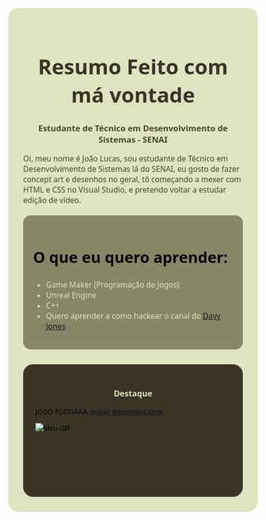 <div style="background-color:#dfe3c2; padding: 30px; border-radius: 20px; color:#060605; font-family: 'Segoe UI', Tahoma, Geneva, Verdana, sans-serif;">

  <h1 style="color:#3a3427; font-size: 3em; text-align: center;">Resumo Feito com má vontade</h1>
  
  <p style="font-size: 1.2em; text-align: center; font-weight: bold; color:#46472b;">Estudante de Técnico em Desenvolvimento de Sistemas - SENAI</p>
  
  <p style="font-size: 1.1em; color:#46472b;">Oi, meu nome é João Lucas, sou estudante de Técnico em Desenvolvimento de Sistemas lá do SENAI, eu gosto de fazer concept art e desenhos no geral, tô começando a mexer com HTML e CSS no Visual Studio, e pretendo voltar a estudar edição de vídeo. </p>

  <div style="background-color:#878669; padding: 20px; margin-top: 20px; border-radius: 15px;">
    <h2 style="color:#060605; font-size: 2.2em;">O que eu quero aprender:</h2>
    <ul style="color:#dfe3c2; font-size: 1.1em;">
      <li>Game Maker (Programação de Jogos)</li>
      <li>Unreal Engine</li>
      <li>C++</li>
      <li> Quero aprender a como hackear o canal do <a href="https://www.youtube.com/@DavaJonas" target="_blank">Davy Jones</a>
  <br/>
</li>
      
  </ul>
  </div>

  <div style="margin-top: 30px; background-color:#3a3427; padding: 25px; border-radius: 20px;">
    <h3 style="color:#dfe3c2; text-align: center;">Destaque</h3>

JOGO FODDAAA [**matar demonios.com**](https://archive.org/details/doom-play)

![Meu GIF](https://i.pinimg.com/originals/c1/97/e1/c197e1fc5e0178579c3ef6e98fb33ab1.gif)

<div style="margin-top: 30px; text-align: center;">
    <h3 style="color:#3a3427;">Redes Sociais</h3>
    <p style="font-size: 1.1em; color:#46472b;">
      <a href="https://www.twitch.tv/j0th_" target="_blank" style="color:#3a3427; text-decoration: none;">Twitch</a> | 
      <a href="https://www.youtube.com/@J0TH_" target="_blank" style="color:#3a3427; text-decoration: none;">YouTube</a> | 
      <a href="https://x.com/1JOTH" target="_blank" style="color:#3a3427; text-decoration: none;">X.com</a>
    </p>
  </div>
